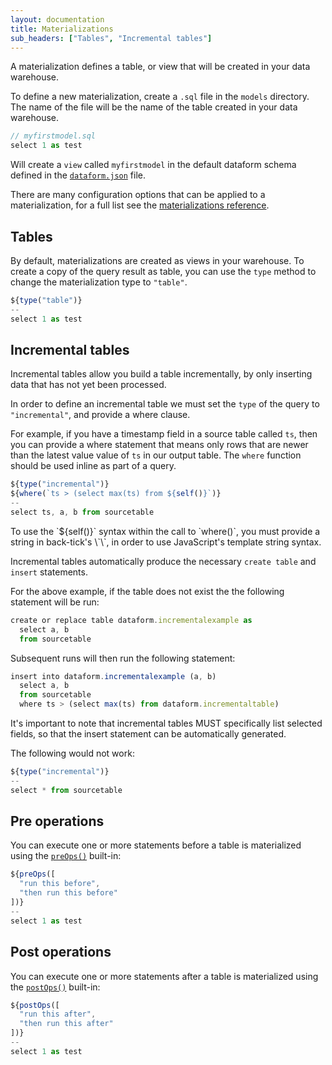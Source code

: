 ```yaml
---
layout: documentation
title: Materializations
sub_headers: ["Tables", "Incremental tables"]
---
```


A materialization defines a table, or view that will be created in your data warehouse.

To define a new materialization, create a `.sql` file in the `models` directory. The name of the file will be the name of the table created in your data warehouse.

```js
// myfirstmodel.sql
select 1 as test
```

Will create a `view` called `myfirstmodel` in the default dataform schema defined in the [`dataform.json`](/configuration/#dataform.json) file.

There are many configuration options that can be applied to a materialization, for a full list see the [materializations reference](/reference/materializations).

## Tables

By default, materializations are created as views in your warehouse. To create a copy of the query result as table, you can use the `type` method to change the materialization type to `"table"`.

```js
${type("table")}
--
select 1 as test
```

## Incremental tables

Incremental tables allow you build a table incrementally, by only inserting data that has not yet been processed.

In order to define an incremental table we must set the `type` of the query to `"incremental"`, and provide a where clause.

For example, if you have a timestamp field in a source table called `ts`, then you can provide a where statement that means only rows that are newer than the latest value value of `ts` in our output table. The `where` function should be used inline as part of a query.

```js
${type("incremental")}
${where(`ts > (select max(ts) from ${self()}`)}
--
select ts, a, b from sourcetable
```
<p>
<div class="bp3-callout bp3-icon-info-sign bp3-intent-warning" markdown="1">
To use the `${self()}` syntax within the call to `where()`, you must provide a string in back-tick's \`\`, in order to use JavaScript's template string syntax.
</div>
</p>

Incremental tables automatically produce the necessary `create table` and `insert` statements.

For the above example, if the table does not exist the the following statement will be run:

```js
create or replace table dataform.incrementalexample as
  select a, b
  from sourcetable
```

Subsequent runs will then run the following statement:

```js
insert into dataform.incrementalexample (a, b)
  select a, b
  from sourcetable
  where ts > (select max(ts) from dataform.incrementaltable)
```

It's important to note that incremental tables MUST specifically list selected fields, so that the insert statement can be automatically generated.

The following would not work:
```js
${type("incremental")}
--
select * from sourcetable
```

## Pre operations

You can execute one or more statements before a table is materialized using the [`preOps()`](/built-in-functions#preOps) built-in:

```js
${preOps([
  "run this before",
  "then run this before"
])}
--
select 1 as test
```

## Post operations

You can execute one or more statements after a table is materialized using the [`postOps()`](/built-in-functions#postOps) built-in:

```js
${postOps([
  "run this after",
  "then run this after"
])}
--
select 1 as test
```
